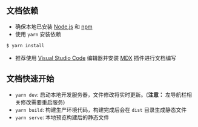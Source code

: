 ## 文档依赖

* 确保本地已安装 [Node.js](https://nodejs.org/en/) 和 [npm](https://www.npmjs.com/)
* 使用 `yarn` 安装依赖

```bash
$ yarn install
```

* 推荐使用 [Visual Studio Code](https://code.visualstudio.com/) 编辑器并安装 [MDX](https://marketplace.visualstudio.com/items?itemName=unifiedjs.vscode-mdx) 插件进行文档编写

## 文档快速开始

* `yarn dev`: 启动本地开发服务器，文件修改将实时更新。(**注意：** 左导航栏相关修改需要重启服务)
* `yarn build`: 构建生产环境代码，构建完成后会在 `dist` 目录生成静态文件
* `yarn serve`: 本地预览构建后的静态文件
